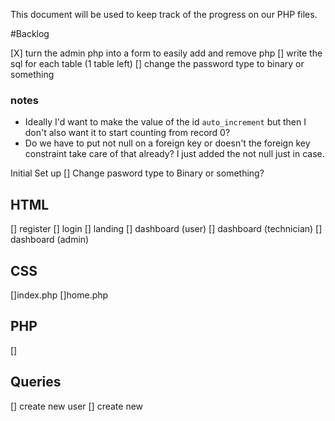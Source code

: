 This document will be used to keep track of the progress on our PHP files. 

#Backlog

[X] turn the admin php into a form to easily add and remove php
[] write the sql for each table (1 table left)
[] change the password type to binary or something

### notes
* Ideally I'd want to make the value of the id `auto_increment` but then I don't also want it to start counting from record 0?
* Do we have to put not null on a foreign key or doesn't the foreign key constraint take care of that already? I just added the not null just in case.

Initial Set up 
[] Change pasword type to Binary or something?


## HTML
[] register
[] login
[] landing
[] dashboard (user)
[] dashboard (technician)
[] dashboard (admin)


## CSS
[]index.php
[]home.php

## PHP
[]

## Queries
[] create new user
[] create new 